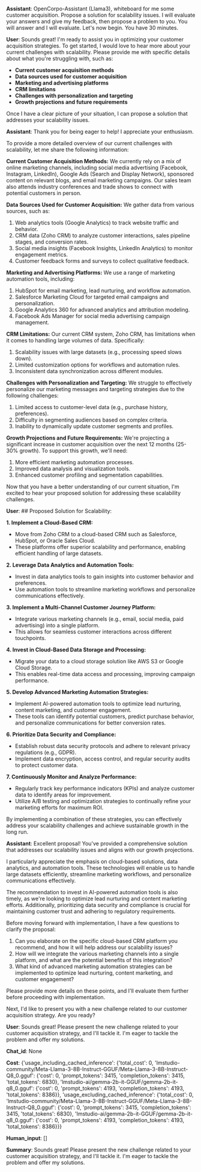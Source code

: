 **Assistant**: OpenCorpo-Assistant (Llama3), whiteboard for me some customer acquisition. Propose a solution for scalability issues. I will evaluate your answers and give my feedback, then propose a problem to you. You will answer and I will evaluate. Let's now begin. You have 30 minutes.

**User**: Sounds great! I'm ready to assist you in optimizing your customer acquisition strategies. To get started, I would love to hear more about your current challenges with scalability. Please provide me with specific details about what you're struggling with, such as:

* **Current customer acquisition methods**
* **Data sources used for customer acquisition**
* **Marketing and advertising platforms**
* **CRM limitations**
* **Challenges with personalization and targeting**
* **Growth projections and future requirements**

Once I have a clear picture of your situation, I can propose a solution that addresses your scalability issues.

**Assistant**: Thank you for being eager to help! I appreciate your enthusiasm.

To provide a more detailed overview of our current challenges with scalability, let me share the following information:

**Current Customer Acquisition Methods:**
We currently rely on a mix of online marketing channels, including social media advertising (Facebook, Instagram, LinkedIn), Google Ads (Search and Display Network), sponsored content on relevant blogs, and email marketing campaigns. Our sales team also attends industry conferences and trade shows to connect with potential customers in person.

**Data Sources Used for Customer Acquisition:**
We gather data from various sources, such as:

1. Web analytics tools (Google Analytics) to track website traffic and behavior.
2. CRM data (Zoho CRM) to analyze customer interactions, sales pipeline stages, and conversion rates.
3. Social media insights (Facebook Insights, LinkedIn Analytics) to monitor engagement metrics.
4. Customer feedback forms and surveys to collect qualitative feedback.

**Marketing and Advertising Platforms:**
We use a range of marketing automation tools, including:

1. HubSpot for email marketing, lead nurturing, and workflow automation.
2. Salesforce Marketing Cloud for targeted email campaigns and personalization.
3. Google Analytics 360 for advanced analytics and attribution modeling.
4. Facebook Ads Manager for social media advertising campaign management.

**CRM Limitations:**
Our current CRM system, Zoho CRM, has limitations when it comes to handling large volumes of data. Specifically:

1. Scalability issues with large datasets (e.g., processing speed slows down).
2. Limited customization options for workflows and automation rules.
3. Inconsistent data synchronization across different modules.

**Challenges with Personalization and Targeting:**
We struggle to effectively personalize our marketing messages and targeting strategies due to the following challenges:

1. Limited access to customer-level data (e.g., purchase history, preferences).
2. Difficulty in segmenting audiences based on complex criteria.
3. Inability to dynamically update customer segments and profiles.

**Growth Projections and Future Requirements:**
We're projecting a significant increase in customer acquisition over the next 12 months (25-30% growth). To support this growth, we'll need:

1. More efficient marketing automation processes.
2. Improved data analysis and visualization tools.
3. Enhanced customer profiling and segmentation capabilities.

Now that you have a better understanding of our current situation, I'm excited to hear your proposed solution for addressing these scalability challenges.

**User**: ## Proposed Solution for Scalability:

**1. Implement a Cloud-Based CRM:**

* Move from Zoho CRM to a cloud-based CRM such as Salesforce, HubSpot, or Oracle Sales Cloud.
* These platforms offer superior scalability and performance, enabling efficient handling of large datasets.

**2. Leverage Data Analytics and Automation Tools:**

* Invest in data analytics tools to gain insights into customer behavior and preferences.
* Use automation tools to streamline marketing workflows and personalize communications effectively.

**3. Implement a Multi-Channel Customer Journey Platform:**

* Integrate various marketing channels (e.g., email, social media, paid advertising) into a single platform.
* This allows for seamless customer interactions across different touchpoints.

**4. Invest in Cloud-Based Data Storage and Processing:**

* Migrate your data to a cloud storage solution like AWS S3 or Google Cloud Storage.
* This enables real-time data access and processing, improving campaign performance.

**5. Develop Advanced Marketing Automation Strategies:**

* Implement AI-powered automation tools to optimize lead nurturing, content marketing, and customer engagement.
* These tools can identify potential customers, predict purchase behavior, and personalize communications for better conversion rates.

**6. Prioritize Data Security and Compliance:**

* Establish robust data security protocols and adhere to relevant privacy regulations (e.g., GDPR).
* Implement data encryption, access control, and regular security audits to protect customer data.

**7. Continuously Monitor and Analyze Performance:**

* Regularly track key performance indicators (KPIs) and analyze customer data to identify areas for improvement.
* Utilize A/B testing and optimization strategies to continually refine your marketing efforts for maximum ROI.

By implementing a combination of these strategies, you can effectively address your scalability challenges and achieve sustainable growth in the long run.

**Assistant**: Excellent proposal! You've provided a comprehensive solution that addresses our scalability issues and aligns with our growth projections.

I particularly appreciate the emphasis on cloud-based solutions, data analytics, and automation tools. These technologies will enable us to handle large datasets efficiently, streamline marketing workflows, and personalize communications effectively.

The recommendation to invest in AI-powered automation tools is also timely, as we're looking to optimize lead nurturing and content marketing efforts. Additionally, prioritizing data security and compliance is crucial for maintaining customer trust and adhering to regulatory requirements.

Before moving forward with implementation, I have a few questions to clarify the proposal:

1. Can you elaborate on the specific cloud-based CRM platform you recommend, and how it will help address our scalability issues?
2. How will we integrate the various marketing channels into a single platform, and what are the potential benefits of this integration?
3. What kind of advanced marketing automation strategies can be implemented to optimize lead nurturing, content marketing, and customer engagement?

Please provide more details on these points, and I'll evaluate them further before proceeding with implementation.

Next, I'd like to present you with a new challenge related to our customer acquisition strategy. Are you ready?

**User**: Sounds great! Please present the new challenge related to your customer acquisition strategy, and I'll tackle it. I'm eager to tackle the problem and offer my solutions.

**Chat_id**: None

**Cost**: {'usage_including_cached_inference': {'total_cost': 0, 'lmstudio-community/Meta-Llama-3-8B-Instruct-GGUF/Meta-Llama-3-8B-Instruct-Q8_0.gguf': {'cost': 0, 'prompt_tokens': 3415, 'completion_tokens': 3415, 'total_tokens': 6830}, 'lmstudio-ai/gemma-2b-it-GGUF/gemma-2b-it-q8_0.gguf': {'cost': 0, 'prompt_tokens': 4193, 'completion_tokens': 4193, 'total_tokens': 8386}}, 'usage_excluding_cached_inference': {'total_cost': 0, 'lmstudio-community/Meta-Llama-3-8B-Instruct-GGUF/Meta-Llama-3-8B-Instruct-Q8_0.gguf': {'cost': 0, 'prompt_tokens': 3415, 'completion_tokens': 3415, 'total_tokens': 6830}, 'lmstudio-ai/gemma-2b-it-GGUF/gemma-2b-it-q8_0.gguf': {'cost': 0, 'prompt_tokens': 4193, 'completion_tokens': 4193, 'total_tokens': 8386}}}

**Human_input**: []

**Summary**: Sounds great! Please present the new challenge related to your customer acquisition strategy, and I'll tackle it. I'm eager to tackle the problem and offer my solutions.

